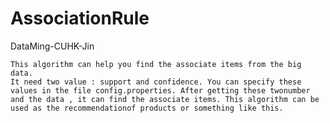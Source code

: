 # AssociationRule
DataMing-CUHK-Jin

    This algorithm can help you find the associate items from the big data.
    It need two value : support and confidence. You can specify these values in the file config.properties. After getting these twonumber and the data , it can find the associate items. This algorithm can be used as the recommendationof products or something like this.
